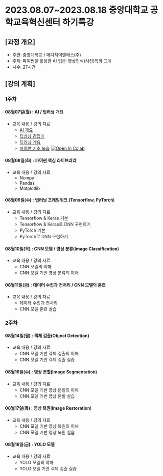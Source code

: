 # 2023.08.07\~2023.08.18 중앙대학교 공학교육혁신센터 하기특강

## \[과정 개요]

* 주관: 중앙대학교 / 메디치이앤에스(주)
* 주제: 파이썬을 활용한 AI 입문-영상인식(사진)특화 교육
* 시수: 27시간

## \[강의 계획]

### 1주차

#### 08월07일(월) : AI / 딥러닝 개요

* 교육 내용 / 강의 자료
  * [AI 개요](../LectureFiles/AI01_AI개요.pdf)
  * [딥러닝 감잡기](https://drive.google.com/file/d/1eigN8ZV6LSZxHSYVRhWKmqSGDI6qHYW6/view?usp=sharing)
  * [딥러닝 개요](https://drive.google.com/file/d/1eigN8ZV6LSZxHSYVRhWKmqSGDI6qHYW6/view?usp=sharing)
  * [파이썬 기초 복습](../Material/Python/03\_Matplotlib.ipynb) [![Open In Colab](https://colab.research.google.com/assets/colab-badge.svg)](https://colab.research.google.com/github/aidalabs/Lectures/blob/main/Material/Python/01\_Python\_Basic.ipynb)

#### 08월08일(화) : 파이썬 핵심 라이브러리

* 교육 내용 / 강의 자료
  * Numpy
  * Pandas
  * Matplotlib

#### 08월09일(수) : 딥러닝 프레임워크 (Tensorflow, PyTorch)

* 교육 내용 / 강의 자료
  * Tensorflow & Keras 기본
  * Tensorflow & Keras로 DNN 구현하기
  * PyTorch 기본
  * PyTorch로 DNN 구현하기

#### 08월10일(목) : CNN 모델 / 영상 분류(Image Classification)

* 교육 내용 / 강의 자료
  * CNN 모델의 이해
  * CNN 모델 기반 영상 분류의 이해

#### 08월11일(금) : 데이터 수집과 전처리 / CNN 모델의 훈련

* 교육 내용 / 강의 자료
  * 데이터 수집과 전처리
  * CNN 모델 훈련 실습


### 2주차

#### 08월14일(월) : 객체 검출(Object Detection)

* 교육 내용 / 강의 자료
  * CNN 모델 기반 객체 검출의 이해
  * CNN 모델 기반 객체 검출 실습

#### 08월16일(수) : 영상 분할(Image Segmentation)

* 교육 내용 / 강의 자료
  * CNN 모델 기반 영상 분할의 이해
  * CNN 모델 기반 영상 분할 실습

#### 08월17일(목) : 영상 복원(Image Restoration)

* 교육 내용 / 강의 자료
  * CNN 모델 기반 영상 복원의 이해
  * CNN 모델 기반 영상 복원 실습

#### 08월18일(금) : YOLO 모델

* 교육 내용 / 강의 자료
  * YOLO 모델의 이해
  * YOLO 모델 기반 객체 검출 실습
